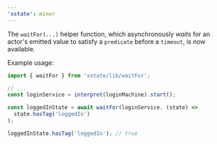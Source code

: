 ```yaml
---
'xstate': minor
---
```


The `waitFor(...)` helper function, which asynchronously _waits_ for an actor's emitted value to satisfy a `predicate` before a `timeout`, is now available.

Example usage:

```js
import { waitFor } from 'xstate/lib/waitFor';

// ...
const loginService = interpret(loginMachine).start();

const loggedInState = await waitFor(loginService, (state) =>
  state.hasTag('loggedIn')
);

loggedInState.hasTag('loggedIn'); // true
```
